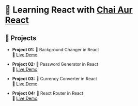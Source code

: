 # 🚀 Learning React with [Chai Aur React](https://www.youtube.com/playlist?list=PLu71SKxNbfoDqgPchmvIsL4hTnJIrtige)

## 📂 Projects
- **Project 01:** 🎨 Background Changer in React  
  🔗 [Live Demo](https://hot-colorchanger.surge.sh/)

- **Project 02:** 🔐 Password Generator in React  
  🔗 [Live Demo](https://hot-password-generator.surge.sh/)
  
- **Project 03:** 💱 Currency Converter in React  
  🔗 [Live Demo](https://hot-currencyconverter.surge.sh/)

- **Project 04:** 💱 React Router in React  
  🔗 [Live Demo](https://hot-reactrouter.surge.sh/)
